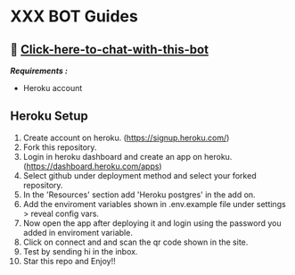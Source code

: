 # XXX BOT Guides

## 🤖 [Click-here-to-chat-with-this-bot](http://wa.me/+15635264301?text=help)

**_Requirements :_**

- Heroku account

## Heroku Setup

1. Create account on heroku. (https://signup.heroku.com/)
2. Fork this repository.
3. Login in heroku dashboard and create an app on heroku. (https://dashboard.heroku.com/apps)
4. Select github under deployment method and select your forked repository.
5. In the 'Resources' section add 'Heroku postgres' in the add on.
6. Add the enviroment variables shown in .env.example file under settings > reveal config vars.
7. Now open the app after deploying it and login using the password you added in enviroment variable.
8. Click on connect and and scan the qr code shown in the site.
9. Test by sending hi in the inbox.
10. Star this repo and Enjoy!!
